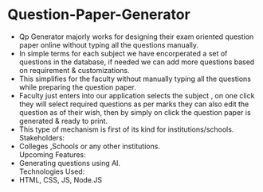 # Question-Paper-Generator  
- Qp Generator majorly works for designing their exam oriented question paper online without typing all the questions manually.  
- In simple terms for each subject we have encorperated a set of questions in the database, if needed we can add more questions based on requirement & customizations.  
- This simplifies for the faculty without manually typing all the questions while preparing the question paper.   
- Faculty just enters into our application selects the subject , on one click they will select required questions as per marks they can also edit the question as of their wish, then by simply on click the question paper is generated & ready to print.  
- This type of mechanism is first of its kind for institutions/schools.  
Stakeholders:  
- Colleges ,Schools or any other institutions.  
Upcoming Features:  
- Generating questions using AI.  
Technologies Used:
- HTML, CSS, JS, Node.JS

